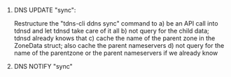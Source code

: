 1. DNS UPDATE "sync":

   Restructure the "tdns-cli ddns sync" command to
   a) be an API call into tdnsd and let tdnsd take care of it all
   b) not query for the child data; tdnsd already knows that
   c) cache the name of the parent zone in the ZoneData struct;
      also cache the parent nameservers
   d) not query for the name of the parentzone or the parent
      nameservers if we already know

2. DNS NOTIFY "sync"
